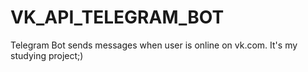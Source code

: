 # VK_API_TELEGRAM_BOT
Telegram Bot sends messages when user is online on vk.com. It's my studying project;)
